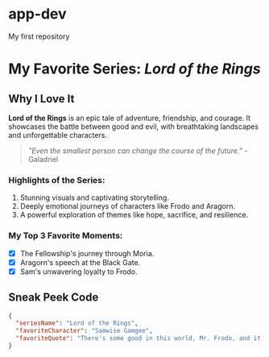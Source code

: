 # app-dev
My first repository
# My Favorite Series: *Lord of the Rings*

## Why I Love It
**Lord of the Rings** is an epic tale of adventure, friendship, and courage. It showcases the battle between good and evil, with breathtaking landscapes and unforgettable characters.

> *"Even the smallest person can change the course of the future."* - Galadriel

### Highlights of the Series:
1. Stunning visuals and captivating storytelling.
2. Deeply emotional journeys of characters like Frodo and Aragorn.
3. A powerful exploration of themes like hope, sacrifice, and resilience.

### My Top 3 Favorite Moments:
- [x] The Fellowship's journey through Moria.
- [x] Aragorn's speech at the Black Gate.
- [x] Sam's unwavering loyalty to Frodo.

## Sneak Peek Code
```json
{
  "seriesName": "Lord of the Rings",
  "favoriteCharacter": "Samwise Gamgee",
  "favoriteQuote": "There's some good in this world, Mr. Frodo, and it's worth fighting for."
}
